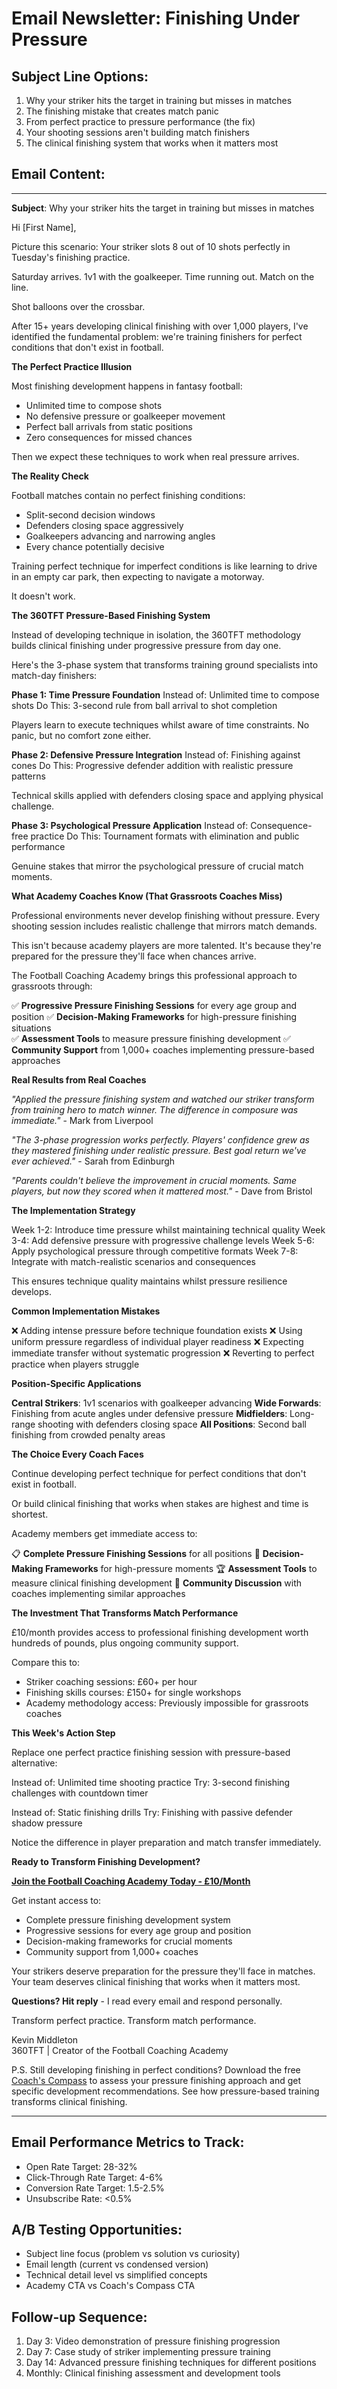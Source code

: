 # Email Newsletter: Finishing Under Pressure

## Subject Line Options:
1. Why your striker hits the target in training but misses in matches
2. The finishing mistake that creates match panic  
3. From perfect practice to pressure performance (the fix)
4. Your shooting sessions aren't building match finishers
5. The clinical finishing system that works when it matters most

## Email Content:

---

**Subject**: Why your striker hits the target in training but misses in matches

Hi [First Name],

Picture this scenario: Your striker slots 8 out of 10 shots perfectly in Tuesday's finishing practice.

Saturday arrives. 1v1 with the goalkeeper. Time running out. Match on the line.

Shot balloons over the crossbar.

After 15+ years developing clinical finishing with over 1,000 players, I've identified the fundamental problem: we're training finishers for perfect conditions that don't exist in football.

**The Perfect Practice Illusion**

Most finishing development happens in fantasy football:
- Unlimited time to compose shots
- No defensive pressure or goalkeeper movement
- Perfect ball arrivals from static positions  
- Zero consequences for missed chances

Then we expect these techniques to work when real pressure arrives.

**The Reality Check**

Football matches contain no perfect finishing conditions:
- Split-second decision windows
- Defenders closing space aggressively
- Goalkeepers advancing and narrowing angles
- Every chance potentially decisive

Training perfect technique for imperfect conditions is like learning to drive in an empty car park, then expecting to navigate a motorway.

It doesn't work.

**The 360TFT Pressure-Based Finishing System**

Instead of developing technique in isolation, the 360TFT methodology builds clinical finishing under progressive pressure from day one.

Here's the 3-phase system that transforms training ground specialists into match-day finishers:

**Phase 1: Time Pressure Foundation**
Instead of: Unlimited time to compose shots
Do This: 3-second rule from ball arrival to shot completion

Players learn to execute techniques whilst aware of time constraints. No panic, but no comfort zone either.

**Phase 2: Defensive Pressure Integration**
Instead of: Finishing against cones
Do This: Progressive defender addition with realistic pressure patterns

Technical skills applied with defenders closing space and applying physical challenge.

**Phase 3: Psychological Pressure Application**
Instead of: Consequence-free practice
Do This: Tournament formats with elimination and public performance

Genuine stakes that mirror the psychological pressure of crucial match moments.

**What Academy Coaches Know (That Grassroots Coaches Miss)**

Professional environments never develop finishing without pressure. Every shooting session includes realistic challenge that mirrors match demands.

This isn't because academy players are more talented. It's because they're prepared for the pressure they'll face when chances arrive.

The Football Coaching Academy brings this professional approach to grassroots through:

✅ **Progressive Pressure Finishing Sessions** for every age group and position
✅ **Decision-Making Frameworks** for high-pressure finishing situations  
✅ **Assessment Tools** to measure pressure finishing development
✅ **Community Support** from 1,000+ coaches implementing pressure-based approaches

**Real Results from Real Coaches**

*"Applied the pressure finishing system and watched our striker transform from training hero to match winner. The difference in composure was immediate."* - Mark from Liverpool

*"The 3-phase progression works perfectly. Players' confidence grew as they mastered finishing under realistic pressure. Best goal return we've ever achieved."* - Sarah from Edinburgh

*"Parents couldn't believe the improvement in crucial moments. Same players, but now they scored when it mattered most."* - Dave from Bristol

**The Implementation Strategy**

Week 1-2: Introduce time pressure whilst maintaining technical quality
Week 3-4: Add defensive pressure with progressive challenge levels
Week 5-6: Apply psychological pressure through competitive formats
Week 7-8: Integrate with match-realistic scenarios and consequences

This ensures technique quality maintains whilst pressure resilience develops.

**Common Implementation Mistakes**

❌ Adding intense pressure before technique foundation exists
❌ Using uniform pressure regardless of individual player readiness
❌ Expecting immediate transfer without systematic progression
❌ Reverting to perfect practice when players struggle

**Position-Specific Applications**

**Central Strikers**: 1v1 scenarios with goalkeeper advancing
**Wide Forwards**: Finishing from acute angles under defensive pressure
**Midfielders**: Long-range shooting with defenders closing space
**All Positions**: Second ball finishing from crowded penalty areas

**The Choice Every Coach Faces**

Continue developing perfect technique for perfect conditions that don't exist in football.

Or build clinical finishing that works when stakes are highest and time is shortest.

Academy members get immediate access to:

📋 **Complete Pressure Finishing Sessions** for all positions
🎯 **Decision-Making Frameworks** for high-pressure moments
🏆 **Assessment Tools** to measure clinical finishing development
💬 **Community Discussion** with coaches implementing similar approaches

**The Investment That Transforms Match Performance**

£10/month provides access to professional finishing development worth hundreds of pounds, plus ongoing community support.

Compare this to:
- Striker coaching sessions: £60+ per hour
- Finishing skills courses: £150+ for single workshops
- Academy methodology access: Previously impossible for grassroots coaches

**This Week's Action Step**

Replace one perfect practice finishing session with pressure-based alternative:

Instead of: Unlimited time shooting practice
Try: 3-second finishing challenges with countdown timer

Instead of: Static finishing drills
Try: Finishing with passive defender shadow pressure

Notice the difference in player preparation and match transfer immediately.

**Ready to Transform Finishing Development?**

**[Join the Football Coaching Academy Today - £10/Month](https://www.skool.com/coachingacademy)**

Get instant access to:
- Complete pressure finishing development system
- Progressive sessions for every age group and position
- Decision-making frameworks for crucial moments
- Community support from 1,000+ coaches

Your strikers deserve preparation for the pressure they'll face in matches. Your team deserves clinical finishing that works when it matters most.

**Questions? Hit reply** - I read every email and respond personally.

Transform perfect practice. Transform match performance.

Kevin Middleton  
360TFT | Creator of the Football Coaching Academy

P.S. Still developing finishing in perfect conditions? Download the free [Coach's Compass](https://360tft.com/l/TheCoachCompass) to assess your pressure finishing approach and get specific development recommendations. See how pressure-based training transforms clinical finishing.

---

## Email Performance Metrics to Track:
- Open Rate Target: 28-32%
- Click-Through Rate Target: 4-6%
- Conversion Rate Target: 1.5-2.5%
- Unsubscribe Rate: <0.5%

## A/B Testing Opportunities:
- Subject line focus (problem vs solution vs curiosity)
- Email length (current vs condensed version)
- Technical detail level vs simplified concepts
- Academy CTA vs Coach's Compass CTA

## Follow-up Sequence:
1. Day 3: Video demonstration of pressure finishing progression
2. Day 7: Case study of striker implementing pressure training
3. Day 14: Advanced pressure finishing techniques for different positions
4. Monthly: Clinical finishing assessment and development tools